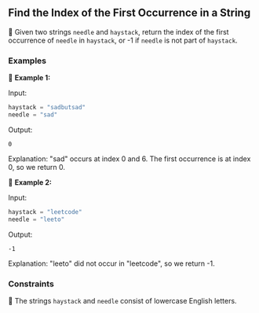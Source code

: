 ##  Find the Index of the First Occurrence in a String

📜 Given two strings `needle` and `haystack`, return the index of the first occurrence of `needle` in `haystack`, or -1 if `needle` is not part of `haystack`.

### Examples

🔹 **Example 1:**

Input:
```python
haystack = "sadbutsad"
needle = "sad"
```

Output:
```
0
```

Explanation:
"sad" occurs at index 0 and 6.
The first occurrence is at index 0, so we return 0.

🔹 **Example 2:**

Input:
```python
haystack = "leetcode"
needle = "leeto"
```

Output:
```
-1
```

Explanation:
"leeto" did not occur in "leetcode", so we return -1.

### Constraints

🔸 The strings `haystack` and `needle` consist of lowercase English letters.